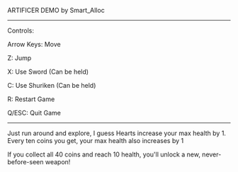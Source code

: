 ARTIFICER DEMO
by Smart_Alloc

------------------------------------------

Controls:

Arrow Keys:	Move

Z:		Jump

X:		Use Sword (Can be held)

C:		Use Shuriken (Can be held)

R:		Restart Game

Q/ESC:		Quit Game

------------------------------------------

Just run around and explore, I guess
Hearts increase your max health by 1.
Every ten coins you get, your max health also increases by 1

If you collect all 40 coins and reach 10 health, you'll unlock
a new, never-before-seen weapon!
